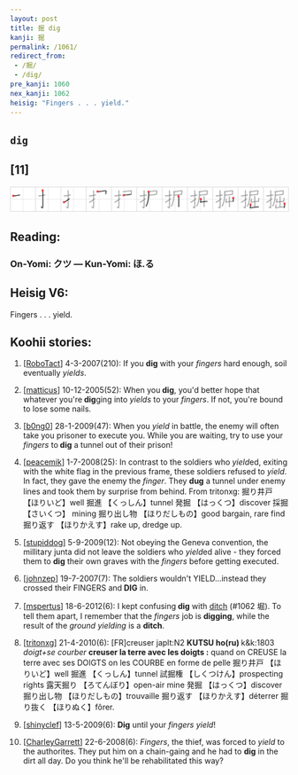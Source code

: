 ```yaml
---
layout: post
title: 掘 dig
kanji: 掘
permalink: /1061/
redirect_from:
 - /掘/
 - /dig/
pre_kanji: 1060
nex_kanji: 1062
heisig: "Fingers . . . yield."
---
```


## `dig`

## [11]

<div class="stroke"><img src="../images/E68E98.png" /></div>

## Reading:

### On-Yomi: クツ &mdash; Kun-Yomi: ほ.る

## Heisig V6:

Fingers . . . yield.

## Koohii stories:

1) [<a href="http://kanji.koohii.com/profile/RoboTact">RoboTact</a>] 4-3-2007(210): If you <strong>dig</strong> with your <em>fingers</em> hard enough, soil eventually <em>yields</em>.

2) [<a href="http://kanji.koohii.com/profile/matticus">matticus</a>] 10-12-2005(52): When you<strong> dig</strong>, you&#039;d better hope that whatever you&#039;re<strong> dig</strong>ging into <em>yields</em> to your <em>fingers</em>. If not, you&#039;re bound to lose some nails.

3) [<a href="http://kanji.koohii.com/profile/b0ng0">b0ng0</a>] 28-1-2009(47): When you <em>yield</em> in battle, the enemy will often take you prisoner to execute you. While you are waiting, try to use your <em>fingers</em> to<strong> dig</strong> a tunnel out of their prison!

4) [<a href="http://kanji.koohii.com/profile/peacemik">peacemik</a>] 1-7-2008(25): In contrast to the soldiers who <em>yield</em>ed, exiting with the white flag in the previous frame, these soldiers refused to <em>yield</em>. In fact, they gave the enemy the <em>finger</em>. They <strong>dug</strong> a tunnel under enemy lines and took them by surprise from behind. From tritonxg: 掘り井戸 【ほりいど】well 掘進 【くっしん】tunnel 発掘 【はっくつ】discover 採掘 【さいくつ】 mining 掘り出し物 【ほりだしもの】good bargain, rare find 掘り返す 【ほりかえす】rake up, dredge up.

5) [<a href="http://kanji.koohii.com/profile/stupiddog">stupiddog</a>] 5-9-2009(12): Not obeying the Geneva convention, the millitary junta did not leave the soldiers who <em>yield</em>ed alive - they forced them to <strong>dig</strong> their own graves with the <em>fingers</em> before getting executed.

6) [<a href="http://kanji.koohii.com/profile/johnzep">johnzep</a>] 19-7-2007(7): The soldiers wouldn&#039;t YIELD...instead they crossed their FINGERS and<strong> DIG</strong> in.

7) [<a href="http://kanji.koohii.com/profile/mspertus">mspertus</a>] 18-6-2012(6): I kept confusing<strong> dig</strong> with <a href="../1062">ditch</a> (#1062 堀). To tell them apart, I remember that the <em>fingers</em> job is <strong>digging</strong>, while the result of the <em>ground</em> <em>yielding</em> is a <strong>ditch</strong>.

8) [<a href="http://kanji.koohii.com/profile/tritonxg">tritonxg</a>] 21-4-2010(6): [FR]creuser japlt:N2 <strong>KUTSU ho(ru) </strong>k&amp;k:1803 <em>doigt+se courber</em> <strong>creuser la terre avec les doigts :</strong> quand on CREUSE la terre avec ses DOIGTS on les COURBE en forme de pelle 掘り井戸 【ほりいど】well 掘進 【くっしん】tunnel 試掘権 【しくつけん】prospecting rights 露天掘り 【ろてんぼり】open-air mine 発掘 【はっくつ】discover 掘り出し物 【ほりだしもの】trouvaille 掘り返す 【ほりかえす】déterrer 掘り抜く 【ほりぬく】fôrer.

9) [<a href="http://kanji.koohii.com/profile/shinyclef">shinyclef</a>] 13-5-2009(6): <strong>Dig</strong> until your <em>fingers</em> <em>yield</em>!

10) [<a href="http://kanji.koohii.com/profile/CharleyGarrett">CharleyGarrett</a>] 22-6-2008(6): <em>Fingers</em>, the thief, was forced to <em>yield</em> to the authorites. They put him on a chain-gaing and he had to <strong>dig</strong> in the dirt all day. Do you think he&#039;ll be rehabilitated this way?
